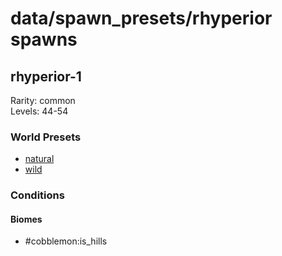 # data/spawn_presets/rhyperior spawns  
  
## rhyperior-1  
Rarity: common  
Levels: 44-54  
  
### World Presets  
* [natural](/data/world_presets/natural.md)  
* [wild](/data/world_presets/wild.md)  
  
### Conditions  
  
#### Biomes  
  * #cobblemon:is_hills
  
